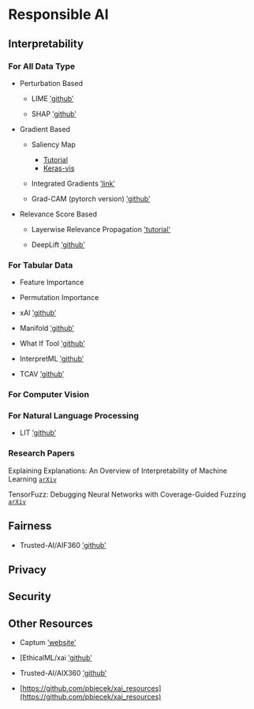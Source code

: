 # Responsible AI

## Interpretability

### For All Data Type

* Perturbation Based
   * LIME [‵github‵](https://github.com/marcotcr/lime)
  
   * SHAP [‵github‵](https://github.com/slundberg/shap)

* Gradient Based

   * Saliency Map
      * [Tutorial](https://www.kaggle.com/ernie55ernie/mnist-with-keras-visualization-and-saliency-map)
      * [Keras-vis](https://raghakot.github.io/keras-vis/)

   * Integrated Gradients [‵link‵](https://www.tensorflow.org/tutorials/interpretability/integrated_gradients)
  
   * Grad-CAM (pytorch version) [‵github‵](https://github.com/jacobgil/pytorch-grad-cam)
  
* Relevance Score Based
    
   * Layerwise Relevance Propagation ['tutorial'](https://towardsdatascience.com/indepth-layer-wise-relevance-propagation-340f95deb1ea)

   * DeepLift [‵github‵](https://github.com/kundajelab/deeplift)

### For Tabular Data

* Feature Importance

* Permutation Importance

* xAI [‵github‵](https://github.com/EthicalML/xai)

* Manifold [‵github‵](https://github.com/uber/manifold#manifold)

* What If Tool [‵github‵](https://pair-code.github.io/what-if-tool/)

* InterpretML [‵github‵](https://github.com/interpretml/interpret)

* TCAV [‵github‵](https://github.com/tensorflow/tcav)


### For Computer Vision



### For Natural Language Processing

* LIT [‵github‵](https://github.com/PAIR-code/lit)


### Research Papers

Explaining Explanations: An Overview of Interpretability of Machine Learning [`arXiv`](https://arxiv.org/abs/1806.00069)

TensorFuzz: Debugging Neural Networks with Coverage-Guided Fuzzing [`arXiv`](https://arxiv.org/abs/1807.10875)

## Fairness

* Trusted-AI/AIF360 [‵github‵](https://github.com/Trusted-AI/AIF360)

## Privacy

## Security

## Other Resources

* Captum [‵website‵](https://captum.ai/)

* [EthicalML/xai [‵github‵](https://github.com/EthicalML/xai)

* Trusted-AI/AIX360 [‵github‵](https://github.com/Trusted-AI/AIX360)

* [https://github.com/pbiecek/xai_resources](https://github.com/pbiecek/xai_resources)
